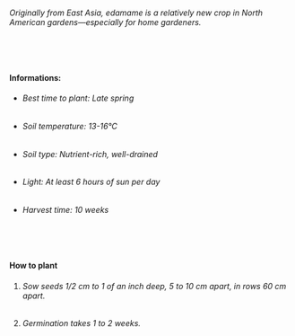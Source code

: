 ###### Originally from East Asia, edamame is a relatively new crop in North American gardens—especially for home gardeners.

###### ‎

#### Informations:

-   ###### Best time to plant: Late spring
-   ###### Soil temperature: 13-16°C
-   ###### Soil type: Nutrient-rich, well-drained
-   ###### Light: At least 6 hours of sun per day
-   ###### Harvest time: 10 weeks

###### ‎

#### How to plant

1. ###### Sow seeds 1/2 cm to 1 of an inch deep, 5 to 10 cm apart, in rows 60 cm apart.
2. ###### Germination takes 1 to 2 weeks.
